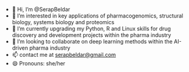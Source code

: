 - 👋 Hi, I’m @SerapBeldar
- 👀 I’m interested in key applications of pharmacogenomics, structural biology, systems biology and proteomics
- 🌱 I’m currently upgrading my Python, R and Linux skills for drug discovery and development projects within the pharma industry
- 💞️ I’m looking to collaborate on deep learning methods within the AI-driven pharma industry
- 📫 contact me at serapbeldar@gmail.com
- 😄 Pronouns: she/her


<!---
SeraBel/SeraBel is a ✨ special ✨ repository because its `README.md` (this file) appears on your GitHub profile.
You can click the Preview link to take a look at your changes.
--->
